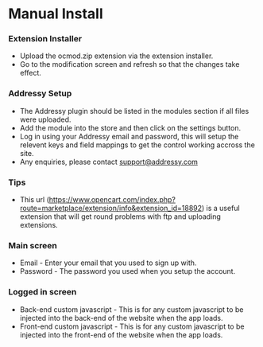 # **Manual Install**

### Extension Installer
- Upload the ocmod.zip extension via the extension installer.
- Go to the modification screen and refresh so that the changes take effect.

### Addressy Setup
- The Addressy plugin should be listed in the modules section if all files were uploaded.
- Add the module into the store and then click on the settings button.
- Log in using your Addressy email and password, this will setup the relevent keys and field mappings to get the control working accross the site.
- Any enquiries, please contact support@addressy.com

### Tips
- This url (https://www.opencart.com/index.php?route=marketplace/extension/info&extension_id=18892) is a useful extension that will get round problems with ftp and uploading extensions.

### Main screen
- Email - Enter your email that you used to sign up with.
- Password - The password you used when you setup the account.

### Logged in screen
- Back-end custom javascript - This is for any custom javascript to be injected into the back-end of the website when the app loads.
- Front-end custom javascript - This is for any custom javascript to be injected into the front-end of the website when the app loads.
